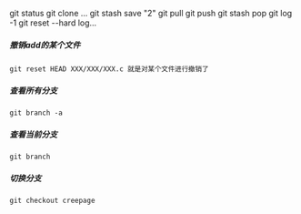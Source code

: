 git status
git clone ...
git stash save "2"
git pull
git push
git stash pop
git log -1
git reset --hard log...

##### 撤销add的某个文件
```shell script
git reset HEAD XXX/XXX/XXX.c 就是对某个文件进行撤销了
```
##### 查看所有分支
```shell script
git branch -a 
```
##### 查看当前分支
```shell script
git branch
```
##### 切换分支
```shell script
git checkout creepage
```